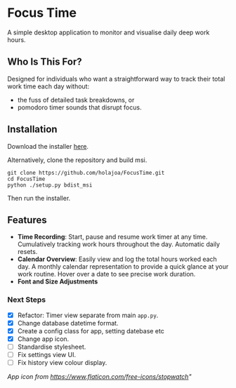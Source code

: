 # Focus Time

A simple desktop application to monitor and visualise daily deep work hours. 

## Who Is This For?

Designed for individuals who want a straightforward way to track their total work time each day without:
- the fuss of detailed task breakdowns, or
- pomodoro timer sounds that disrupt focus.

## Installation
Download the installer [here](https://drive.google.com/file/d/1P2U3dRI39yIAtyyw_ozG_CI5taRO9Iyl/view?usp=drive_link).

Alternatively, clone the repository and build msi. 
```
git clone https://github.com/holajoa/FocusTime.git
cd FocusTime
python ./setup.py bdist_msi
```
Then run the installer. 

## Features
- **Time Recording**: Start, pause and resume work timer at any time. Cumulatively tracking work hours throughout the day. Automatic daily resets. 
- **Calendar Overview**: Easily view and log the total hours worked each day. A monthly calendar representation to provide a quick glance at your work routine. Hover over a date to see precise work duration.
- **Font and Size Adjustments**

### Next Steps
- [x] Refactor: Timer view separate from main `app.py`.
- [x] Change database datetime format. 
- [x] Create a config class for app, setting datebase etc
- [x] Change app icon.
- [ ] Standardise stylesheet.
- [ ] Fix settings view UI.
- [ ] Fix history view colour display. 

*App icon from https://www.flaticon.com/free-icons/stopwatch"*
